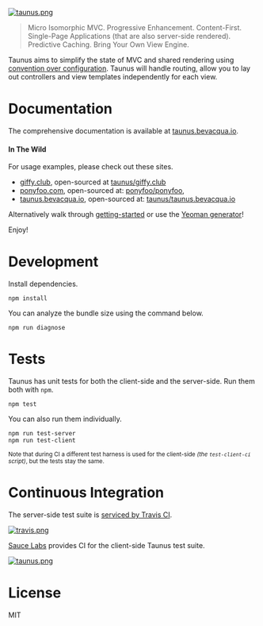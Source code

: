 [![taunus.png][3]][1]

> Micro Isomorphic MVC. Progressive Enhancement. Content-First. Single-Page Applications (that are also server-side rendered). Predictive Caching. Bring Your Own View Engine.

Taunus aims to simplify the state of MVC and shared rendering using [convention over configuration][2]. Taunus will handle routing,  allow you to lay out controllers and view templates independently for each view.

# Documentation

The comprehensive documentation is available at [taunus.bevacqua.io][1].

#### In The Wild

For usage examples, please check out these sites.

- [giffy.club][13], open-sourced at [taunus/giffy.club][14]
- [ponyfoo.com][8], open-sourced at: [ponyfoo/ponyfoo][4],
- [taunus.bevacqua.io][1], open-sourced at: [taunus/taunus.bevacqua.io][5]

Alternatively walk through [getting-started][6] or use the [Yeoman generator][7]!

Enjoy!

# Development

Install dependencies.

```shell
npm install
```

You can analyze the bundle size using the command below.

```shell
npm run diagnose
```

# Tests

Taunus has unit tests for both the client-side and the server-side. Run them both with `npm`.

```shell
npm test
```

You can also run them individually.

```shell
npm run test-server
npm run test-client
```

<sub>Note that during CI a different test harness is used for the client-side _(the `test-client-ci` script)_, but the tests stay the same.</sub>

# Continuous Integration

The server-side test suite is [serviced by Travis CI][11].

[![travis.png][12]][11]

[Sauce Labs][10] provides CI for the client-side Taunus test suite.

[![taunus.png][9]][10]


# License

MIT

[1]: http://taunus.bevacqua.io "Taunus Documentation Mini-site"
[2]: http://en.wikipedia.org/wiki/Convention_over_configuration "Convention over configuration"
[3]: https://raw.github.com/bevacqua/taunus/master/resources/taunus.png
[4]: https://github.com/ponyfoo/ponyfoo
[5]: https://github.com/taunus/taunus.bevacqua.io
[6]: https://github.com/taunus/getting-started
[7]: https://github.com/taunus/generator-taunus
[8]: http://ponyfoo.com
[9]: https://saucelabs.com/browser-matrix/taunus.svg
[10]: https://saucelabs.com/u/taunus
[11]: https://travis-ci.org/taunus/taunus
[12]: https://secure.travis-ci.org/taunus/taunus.png?branch=master
[13]: http://giffy.club
[14]: https://github.com/taunus/giffy.club
